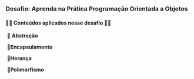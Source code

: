 ### **Desafio: Aprenda na Prática Programação Orientada a Objetos**





#### 🔻🔻  Conteúdos aplicados nesse desafio 🔻🔻



​	🔸 **Abstração**

​	**🔸Encapsulamento**

​	**🔸Herança**

​	**🔸Polimorfismo**



